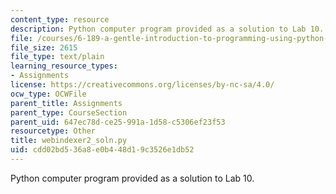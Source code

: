 ```yaml
---
content_type: resource
description: Python computer program provided as a solution to Lab 10.
file: /courses/6-189-a-gentle-introduction-to-programming-using-python-january-iap-2008/cdd02bd536a8e0b448d19c3526e1db52_webindexer2_soln.py
file_size: 2615
file_type: text/plain
learning_resource_types:
- Assignments
license: https://creativecommons.org/licenses/by-nc-sa/4.0/
ocw_type: OCWFile
parent_title: Assignments
parent_type: CourseSection
parent_uid: 647ec78d-ce25-991a-1d58-c5306ef23f53
resourcetype: Other
title: webindexer2_soln.py
uid: cdd02bd5-36a8-e0b4-48d1-9c3526e1db52
---
```

Python computer program provided as a solution to Lab 10.